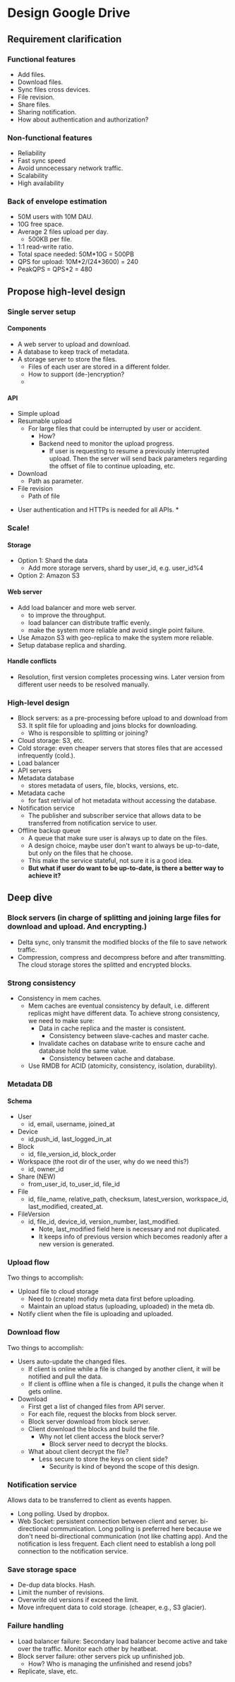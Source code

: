 # Design Google Drive

## Requirement clarification

### Functional features
- Add files.
- Download files.
- Sync files cross devices.
- File revision.
- Share files.
- Sharing notification.
- How about authentication and authorization?

### Non-functional features
- Reliability
- Fast sync speed
- Avoid unncecessary network traffic.
- Scalability
- High availability

### Back of envelope estimation
- 50M users with 10M DAU.
- 10G free space.
- Average 2 files upload per day.
  - 500KB per file.
- 1:1 read-write ratio.
- Total space needed: 50M*10G = 500PB
- QPS for upload: 10M*2/(24\*3600) = 240
- PeakQPS = QPS*2 = 480

## Propose high-level design

### Single server setup
#### Components
- A web server to upload and download.
- A database to keep track of metadata.
- A storage server to store the files.
  - Files of each user are stored in a different folder.
  - How to support (de-)encryption?
  -
#### API
- Simple upload
- Resumable upload
  - For large files that could be interrupted by user or accident.
    - How?
    - Backend need to monitor the upload progress.
      - If user is requesting to resume a previously interrupted upload. Then the server will send back parameters regarding the offset of file to continue uploading, etc.
- Download
  - Path as parameter.
- File revision
  - Path of file
* User authentication and HTTPs is needed for all APIs. *

### Scale!
#### Storage
- Option 1: Shard the data
  - Add more storage servers, shard by user_id, e.g. user_id%4
- Option 2: Amazon S3
#### Web server
- Add load balancer and more web server.
  - to improve the throughput.
  - load balancer can distribute traffic evenly.
  - make the system more reliable and avoid single point failure.
- Use Amazon S3 with geo-replica to make the system more reliable.
- Setup database replica and sharding.

#### Handle conflicts
- Resolution, first version completes processing wins. Later version from different user needs to be resolved manually.

### High-level design
- Block servers: as a pre-processing before upload to and download from S3. It split file for uploading and joins blocks for downloading.
  - Who is responsible to splitting or joining?
- Cloud storage: S3, etc.
- Cold storage: even cheaper servers that stores files that are accessed infrequently (cold.).
- Load balancer
- API servers
- Metadata database
  - stores metadata of users, file, blocks, versions, etc.
- Metadata cache
  - for fast retrivial of hot metadata without accessing the database.
- Notification service
  - The publisher and subscriber service that allows data to be transferred from notification service to user.
- Offline backup queue
  - A queue that make sure user is always up to date on the files.
  - A design choice, maybe user don't want to always be up-to-date, but only on the files that he choose.
  - This make the service stateful, not sure it is a good idea.
  - **But what if user do want to be up-to-date, is there a better way to achieve it?**

## Deep dive

### Block servers (in charge of splitting and joining large files for download and upload. And encrypting.)
* Delta sync, only transmit the modified blocks of the file to save network traffic.
* Compression, compress and decompress before and after transmitting.
The cloud storage stores the splitted and encrypted blocks.

### Strong consistency
* Consistency in mem caches.
  * Mem caches are eventual consistency by default, i.e. different replicas might have different data. To achieve strong consistency, we need to make sure:
    * Data in cache replica and the master is consistent.
      * Consistency between slave-caches and master cache.
    * Invalidate caches on database write to ensure cache and database hold the same value.
      * Consistency between cache and database.
  * Use RMDB for ACID (atomicity, consistency, isolation, durability).

### Metadata DB
#### Schema
- User
  - id, email, username, joined_at
- Device
  - id,push_id, last_logged_in_at
- Block
  - id, file_version_id, block_order
- Workspace (the root dir of the user, why do we need this?)
  - id, owner_id
- Share (NEW)
  - from_user_id, to_user_id, file_id
- File
  - id, file_name, relative_path, checksum, latest_version, workspace_id, last_modified, created_at.
- FileVersion
  - id, file_id, device_id, version_number, last_modified.
    - Note, last_modified field here is necessary and not duplicated.
    - It keeps info of previous version which becomes readonly after a new version is generated.

### Upload flow
Two things to accomplish:
- Upload file to cloud storage
  - Need to (create) mofidy meta data first before uploading.
  - Maintain an upload status (uploading, uploaded) in the meta db.
- Notify client when the file is uploading and uploaded.

### Download flow
Two things to accomplish:
- Users auto-update the changed files.
  - If client is online while a file is changed by another client, it will be notified and pull the data.
  - If client is offline when a file is changed, it pulls the change when it gets online.
- Download
  - First get a list of changed files from API server.
  - For each file, request the blocks from block server.
  - Block server download from block server.
  - Client download the blocks and build the file.
    - Why not let client access the block server?
      - Block server need to decrypt the blocks.
  - What about client decrypt the file?
    - Less secure to store the keys on client side?
      - Security is kind of beyond the scope of this design.

### Notification service
Allows data to be transferred to client as events happen.
* Long polling. Used by dropbox.
* Web Socket: persistent connection between client and server. bi-directional communication.
Long polling is preferred here because we don't need bi-directional communication (not like chatting app).
And the notification is less frequent.
Each client need to establish a long poll connection to the notification service.


### Save storage space
* De-dup data blocks. Hash.
* Limit the number of revisions.
* Overwrite old versions if exceed the limit.
* Move infrequent data to cold storage. (cheaper, e.g., S3 glacier).


### Failure handling
* Load balancer failure: Secondary load balancer become active and take over the traffic. Monitor each other by heatbeat.
* Block server failure: other servers pick up unfinished job.
  * How? Who is managing the unfinished and resend jobs?
* Replicate, slave, etc.
